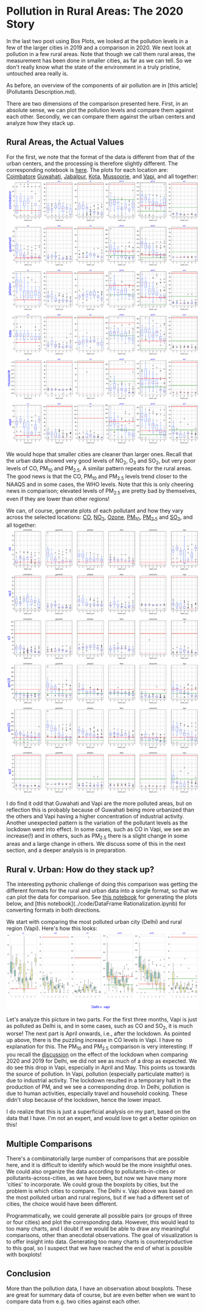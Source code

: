 # Pollution in Rural Areas: The 2020 Story

In the last two post using Box Plots, we looked at the pollution levels in a few of the larger cities in
2019 and a comparison in 2020. We next look at pollution in a few rural areas. Note that though we call
them rural areas, the measurement has been done in smaller cities, as far as we can tell. So we don't
really know what the state of the environment in a truly pristine, untouched area really is.

As before, an overview of the components of air pollution are in [this article](Pollutants Description.md). 

There are two dimensions of the comparison presented here. First, in an absolute sense, we can plot
the pollution levels and  compare them against each other. Secondly, we can compare them against the urban
centers and analyze how they stack up. 

## Rural Areas, the Actual Values
For the first, we note that the format of the data is different from that of the urban centers, and
the processing is therefore slightly different. The corresponding notebook is
[here](../code/BoxPlot-rural.ipynb). The plots for each location are:
[Coimbatore](../code/images/boxplot-coimbatore-pollutants-2020.png)
[Guwahati](../code/images/boxplot-guwahati-pollutants-2020.png), 
[Jabalpur](../code/images/boxplot-jabalpur-pollutants-2020.png), 
[Kota](../code/images/boxplot-kota-pollutants-2020.png), 
[Mussoorie](../code/images/boxplot-mussoorie-pollutants-2020.png), and
[Vapi](../code/images/boxplot-vapi-pollutants-2020.png), and all
together: <img src="../code/images/boxplot-rural-pollutants-2020.png">

We would hope that smaller cities are cleaner than larger ones. Recall that the urban data showed very
good levels of NO<sub>2</sub>, O<sub>3</sub> and SO<sub>2</sub>, but very poor levels of CO, PM<sub>10</sub>
and PM<sub>2.5</sub>. A similar pattern repeats for the  rural areas. The good news is that the CO,
PM<sub>10</sub> and PM<sub>2.5</sub> levels trend closer to the NAAQS and in some cases,
the WHO levels.  Note that this is only cheering news in comparison; elevated levels of PM<sub>2.5</sub>
are pretty bad by themselves, even if they are  lower than other regions!

We can, of course, generate plots of each pollutant and how they vary across the selected locations: 
[CO](../code/images/boxplot-co-rural-2020.png),
[NO<sub>2</sub>](../code/images/boxplot-no2-rural-2020.png), [Ozone](../code/images/boxplot-o3-rural-2020.png),
[PM<sub>10</sub>](../code/images/boxplot-pm10-rural-2020.png),
[PM<sub>2.5</sub>](../code/images/boxplot-pm25-rural-2020.png) and [SO<sub>2</sub>](../code/images/boxplot-so2-rural-2020.png), and all together: <img src="../code/images/boxplot-pollutants-rural-2020.png">

I do find it odd that Guwahati and Vapi are the more polluted areas, but on reflection this is probably because of 
Guwahati being more urbanized than the others and Vapi having a higher concentration of industrial activity. Another 
unexpected pattern is the variation of the pollutant levels as the lockdown went into effect. In some cases, such as CO in Vapi,
we see an increase(!) and in others, such as PM<sub>2.5</sub> there is a slight change in some areas and a large change in others.
We discuss some of this in the next section, and a deeper analysis is in preparation.

## Rural v. Urban: How do they stack up?
The interesting pythonic challenge of doing this comparison was getting the different formats for the rural and urban
data into a single format, so that we can plot the data for comparison. See
[this notebook](../code/BoxPlot-compare-urban-rural.ipynb) for generating the plots below, and
[this notebook](../code/DataFrame Rationalization.ipynb) for converting formats in both directions.

We start with comparing the most polluted urban city (Delhi) and rural region (Vapi). Here's how this looks: <img src = "../code/images/boxplot-Delhi-vapi-poll.png">

Let's analyze this picture in two parts. For the first three months, Vapi is just as polluted as Delhi is, and in
some cases, such as CO and SO<sub>2</sub>, it is much worse! The next part is April onwards, i.e., after the lockdown.
As pointed up above, there is the puzzling increase in CO levels in Vapi. I have no explanation for this.
The PM<sub>10</sub> and PM<sub>2.5</sub> comparison is very interesting: If you recall the
[discussion](BoxPlot-cities-2020.md) on the effect of the lockdown when comparing 2020 and 2019 for Delhi,
we did not see as much of a drop as expected. We do see this drop in Vapi, especially in April and
May. This points us towards the source of pollution. In Vapi, pollution (especially particulate matter) is due to
industrial activity. The lockdown resulted in a temporary halt in the production of PM, and we see a corresponding
drop. In Delhi, pollution is due to human activities, especially travel and household cooking. These didn't stop 
because of the lockdown, hence the lower impact. 

I do realize that this is just a superficial analysis on my part, based on the data that I have. I'm not an 
expert, and would love to get a better opinion on this!

## Multiple Comparisons
There's a combinatorially large number of comparisons that are possible here, and it is difficult to identify which
would be the more insightful ones. We could also organize the data
according to pollutants-in-cities or pollutants-across-cities, as we have been, but now we have many more 'cities' 
to incorporate. We could group the boxplots by cities, but the problem is which cities to compare.
The Delhi v. Vapi above was based on the most polluted urban and rural regions, but
if we had a different set of cities, the choice would have been different. 

Programmatically, we could generate all possible pairs (or groups of three or four cities) and plot the corresponding
data. However, this would lead to too many charts, and I doubt if we would be able to draw any meaningful comparisons,
other than anecdotal observations. The goal of visualization is to offer insight into data. Generating too many
charts is counterproductive to this goal, so I suspect that we have reached the end of what is possible with boxplots!

## Conclusion
More than the pollution data, I have an observation about boxplots. These are great for summary data of course,
but are even better when we want to compare data from e.g. two cities against each other. 